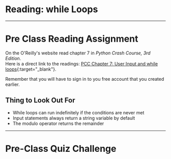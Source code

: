 #  Reading: while Loops

---

# Pre Class Reading Assignment

On the O'Reilly's website read chapter 7 in _Python Crash Course, 3rd Edition_. 
</br>Here is a direct link to the readings: [PCC Chapter 7: User Input and while loops](https://learning.oreilly.com/library/view/python-crash-course/9781098156664/c07.xhtml){:target="_blank"}.

Remember that you will have to sign in to you free account that you created earlier.

## Thing to Look Out For
 - While loops can run indefinitely if the conditions are never met
 - Input statements always return a string variable by default
 - The modulo operator returns the remainder


---

# Pre-Class Quiz Challenge
